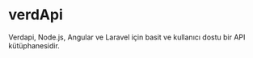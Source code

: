 # verdApi
Verdapi, Node.js, Angular ve Laravel için basit ve kullanıcı dostu bir API kütüphanesidir.
